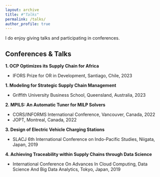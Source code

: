 ```yaml
---
layout: archive
title: #"Talks"
permalink: /talks/
author_profile: true
---
```


I do enjoy giving talks and participating in conferences.

Conferences & Talks
------

**1. OCP Optimizes its Supply Chain for Africa**
- IFORS Prize for OR in Development, Santiago, Chile, 2023

**1. Modeling for Strategic Supply Chain Management**
- Griffith University Business School, Queensland, Australia, 2023

**2. MPILS: An Automatic Tuner for MILP Solvers**
 - CORS/INFORMS International Conference, Vancouver, Canada, 2022
 - JOPT, Montreal, Canada, 2022

**3. Design of Electric Vehicle Charging Stations**
 - SLACJ 6th International Conference on Indo-Pacific Studies, Niigata, Japan, 2019

**4. Achieving Traceability within Supply Chains through Data Science**
 - International Conference On Advances In Cloud Computing, Data Science And Big Data Analytics, Tokyo, Japan, 2019